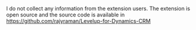 I do not collect any information from the extension users. The extension is open source and the source code is available in https://github.com/rajyraman/Levelup-for-Dynamics-CRM
